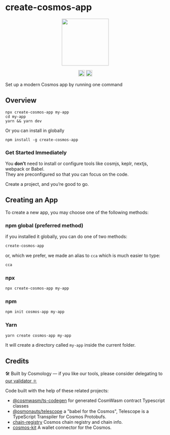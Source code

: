# create-cosmos-app

<p align="center" width="100%">
    <img height="148" src="https://user-images.githubusercontent.com/545047/186589196-e75c9540-86a7-4a71-8096-207be9a4216f.svg" />
</p>

<p align="center" width="100%">
   <a href="https://github.com/cosmology-tech/create-cosmos-app/blob/main/LICENSE"><img height="20" src="https://img.shields.io/badge/license-MIT-blue.svg"></a>
   <a href="https://www.npmjs.com/package/create-cosmos-app"><img height="20" src="https://img.shields.io/github/package-json/v/cosmology-tech/create-cosmos-app?filename=packages%2Fcreate-cosmos-app%2Fpackage.json"></a>
</p>

Set up a modern Cosmos app by running one command
## Overview

```
npx create-cosmos-app my-app
cd my-app
yarn && yarn dev
```

Or you can install in globally

```
npm install -g create-cosmos-app
```
### Get Started Immediately

You **don’t** need to install or configure tools like cosmjs, keplr, nextjs, webpack or Babel.<br>
They are preconfigured so that you can focus on the code.

Create a project, and you’re good to go.
## Creating an App

To create a new app, you may choose one of the following methods:
### npm global (preferred method)

if you installed it globally, you can do one of two methods:

```sh
create-cosmos-app
```

or, which we prefer, we made an alias to `cca` which is much easier to type:

```sh
cca
```

### npx

```sh
npx create-cosmos-app my-app
```
### npm

```sh
npm init cosmos-app my-app
```
### Yarn

```sh
yarn create cosmos-app my-app
```

It will create a directory called `my-app` inside the current folder.

## Credits

🛠 Built by Cosmology — if you like our tools, please consider delegating to [our validator ⚛️](https://cosmology.tech/validator)

Code built with the help of these related projects:

* [@cosmwasm/ts-codegen](https://github.com/CosmWasm/ts-codegen) for generated CosmWasm contract Typescript classes
* [@osmonauts/telescope](https://github.com/osmosis-labs/telescope) a "babel for the Cosmos", Telescope is a TypeScript Transpiler for Cosmos Protobufs.
* [chain-registry](https://github.com/cosmology-tech/chain-registry) Cosmos chain registry and chain info.
* [cosmos-kit](https://github.com/cosmology-tech/cosmos-kit) A wallet connector for the Cosmos.
